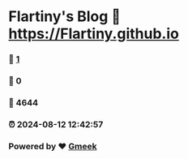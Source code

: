 # Flartiny's Blog :link: https://Flartiny.github.io 
### :page_facing_up: [1](https://Flartiny.github.io/tag.html) 
### :speech_balloon: 0 
### :hibiscus: 4644 
### :alarm_clock: 2024-08-12 12:42:57 
### Powered by :heart: [Gmeek](https://github.com/Meekdai/Gmeek)
